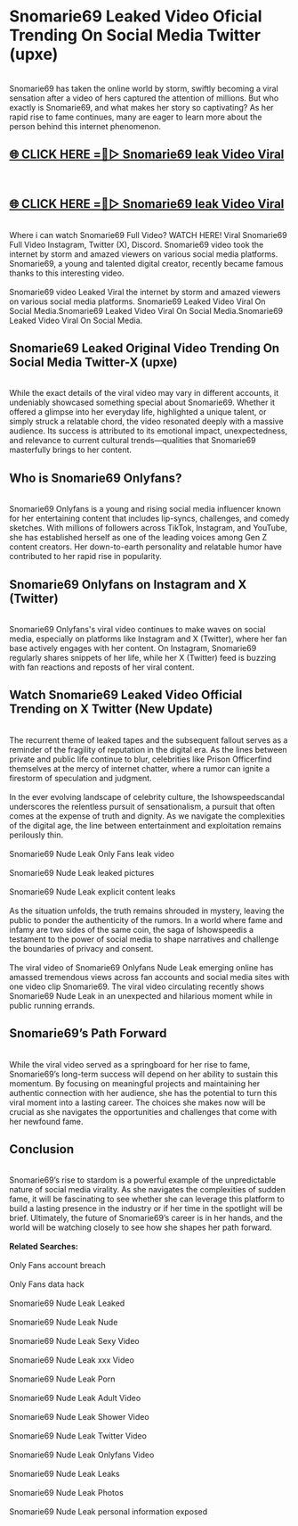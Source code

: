 # Snomarie69 Leaked Video Oficial Trending On Social Media Twitter (upxe)
<br>
Snomarie69 has taken the online world by storm, swiftly becoming a viral sensation after a video of hers captured the attention of millions. But who exactly is Snomarie69, and what makes her story so captivating? As her rapid rise to fame continues, many are eager to learn more about the person behind this internet phenomenon.
<br>
<h2><a href="https://v.mview.online/p/url.html?title=Snomarie69&ref=git">🌐 CLICK HERE =👙▷ Snomarie69 leak Video Viral</a></h2>
<br>
<h2><a href="https://v.mview.online/p/url.html?title=Snomarie69&ref=git">🌐 CLICK HERE =👙▷ Snomarie69 leak Video Viral</a></h2>
<br>
Where i can watch Snomarie69 Full Video? WATCH HERE! Viral Snomarie69 Full Video Instagram, Twitter (X), Discord. Snomarie69 video took the internet by storm and amazed viewers on various social media platforms. Snomarie69, a young and talented digital creator, recently became famous thanks to this interesting video.
<br><br>
Snomarie69 video Leaked Viral the internet by storm and amazed viewers on various social media platforms. Snomarie69 Leaked Video Viral On Social Media.Snomarie69 Leaked Video Viral On Social Media.Snomarie69 Leaked Video Viral On Social Media.
<br>
<h2>Snomarie69 Leaked Original Video Trending On Social Media Twitter-X (upxe)</h2>
<br>
While the exact details of the viral video may vary in different accounts, it undeniably showcased something special about Snomarie69. Whether it offered a glimpse into her everyday life, highlighted a unique talent, or simply struck a relatable chord, the video resonated deeply with a massive audience. Its success is attributed to its emotional impact, unexpectedness, and relevance to current cultural trends—qualities that Snomarie69 masterfully brings to her content.
<br>
<h2>Who is Snomarie69 Onlyfans?</h2>
<br>
Snomarie69 Onlyfans is a young and rising social media influencer known for her entertaining content that includes lip-syncs, challenges, and comedy sketches. With millions of followers across TikTok, Instagram, and YouTube, she has established herself as one of the leading voices among Gen Z content creators. Her down-to-earth personality and relatable humor have contributed to her rapid rise in popularity.
<br>
<h2>Snomarie69 Onlyfans on Instagram and X (Twitter)</h2>
<br>
Snomarie69 Onlyfans's viral video continues to make waves on social media, especially on platforms like Instagram and X (Twitter), where her fan base actively engages with her content. On Instagram, Snomarie69 regularly shares snippets of her life, while her X (Twitter) feed is buzzing with fan reactions and reposts of her viral content.
<br>
<h2>Watch Snomarie69 Leaked Video Official Trending on X Twitter (New Update)</h2>
<br>
The recurrent theme of leaked tapes and the subsequent fallout serves as a reminder of the fragility of reputation in the digital era. As the lines between private and public life continue to blur, celebrities like Prison Officerfind themselves at the mercy of internet chatter, where a rumor can ignite a firestorm of speculation and judgment.
<br><br>
In the ever evolving landscape of celebrity culture, the Ishowspeedscandal underscores the relentless pursuit of sensationalism, a pursuit that often comes at the expense of truth and dignity. As we navigate the complexities of the digital age, the line between entertainment and exploitation remains perilously thin.
<br><br>
Snomarie69 Nude Leak Only Fans leak video
<br><br>
Snomarie69 Nude Leak leaked pictures
<br><br>
Snomarie69 Nude Leak explicit content leaks
<br><br>
As the situation unfolds, the truth remains shrouded in mystery, leaving the public to ponder the authenticity of the rumors. In a world where fame and infamy are two sides of the same coin, the saga of Ishowspeedis a testament to the power of social media to shape narratives and challenge the boundaries of privacy and consent.
<br><br>
The viral video of Snomarie69 Onlyfans Nude Leak emerging online has amassed tremendous views across fan accounts and social media sites with one video clip Snomarie69. The viral video circulating recently shows Snomarie69 Nude Leak in an unexpected and hilarious moment while in public running errands.
<br>
<h2>Snomarie69’s Path Forward</h2>
<br>
While the viral video served as a springboard for her rise to fame, Snomarie69’s long-term success will depend on her ability to sustain this momentum. By focusing on meaningful projects and maintaining her authentic connection with her audience, she has the potential to turn this viral moment into a lasting career. The choices she makes now will be crucial as she navigates the opportunities and challenges that come with her newfound fame.
<br>
<h2>Conclusion</h2>
<br>
Snomarie69’s rise to stardom is a powerful example of the unpredictable nature of social media virality. As she navigates the complexities of sudden fame, it will be fascinating to see whether she can leverage this platform to build a lasting presence in the industry or if her time in the spotlight will be brief. Ultimately, the future of Snomarie69’s career is in her hands, and the world will be watching closely to see how she shapes her path forward.
<br><br>
<strong>Related Searches:</strong>
<br><br>
Only Fans account breach
<br><br>
Only Fans data hack
<br><br>
Snomarie69 Nude Leak Leaked
<br><br>
Snomarie69 Nude Leak Nude
<br><br>
Snomarie69 Nude Leak Sexy Video
<br><br>
Snomarie69 Nude Leak xxx Video
<br><br>
Snomarie69 Nude Leak Porn
<br><br>
Snomarie69 Nude Leak Adult Video
<br><br>
Snomarie69 Nude Leak Shower Video
<br><br>
Snomarie69 Nude Leak Twitter Video
<br><br>
Snomarie69 Nude Leak Onlyfans Video
<br><br>
Snomarie69 Nude Leak Leaks
<br><br>
Snomarie69 Nude Leak Photos
<br><br>
Snomarie69 Nude Leak personal information exposed